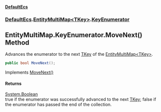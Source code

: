 #### [DefaultEcs](DefaultEcs.md 'DefaultEcs')
### [DefaultEcs](DefaultEcs.md#DefaultEcs 'DefaultEcs').[EntityMultiMap&lt;TKey&gt;](EntityMultiMap_TKey_.md 'DefaultEcs.EntityMultiMap<TKey>').[KeyEnumerator](EntityMultiMap_TKey_.KeyEnumerator.md 'DefaultEcs.EntityMultiMap<TKey>.KeyEnumerator')

## EntityMultiMap<TKey>.KeyEnumerator.MoveNext() Method

Advances the enumerator to the next [TKey](EntityMultiMap_TKey_.KeyEnumerator.md#DefaultEcs.EntityMultiMap_TKey_.KeyEnumerator.TKey 'DefaultEcs.EntityMultiMap<TKey>.KeyEnumerator.TKey') of the [EntityMultiMap&lt;TKey&gt;](EntityMultiMap_TKey_.md 'DefaultEcs.EntityMultiMap<TKey>').

```csharp
public bool MoveNext();
```

Implements [MoveNext()](https://docs.microsoft.com/en-us/dotnet/api/System.Collections.IEnumerator.MoveNext 'System.Collections.IEnumerator.MoveNext')

#### Returns
[System.Boolean](https://docs.microsoft.com/en-us/dotnet/api/System.Boolean 'System.Boolean')  
true if the enumerator was successfully advanced to the next [TKey](EntityMultiMap_TKey_.KeyEnumerator.md#DefaultEcs.EntityMultiMap_TKey_.KeyEnumerator.TKey 'DefaultEcs.EntityMultiMap<TKey>.KeyEnumerator.TKey'); false if the enumerator has passed the end of the collection.